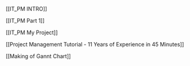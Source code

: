 [[IT_PM INTRO]]

[[IT_PM Part 1]]

[[IT_PM My Project]]

[[Project Management Tutorial - 11 Years of Experience in 45 Minutes]]

[[Making of Gannt Chart]]